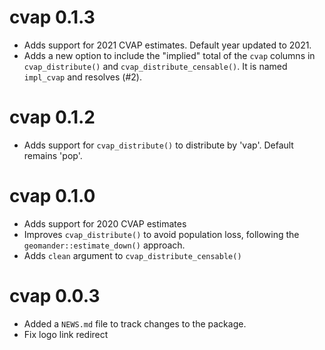 # cvap 0.1.3
* Adds support for 2021 CVAP estimates. Default year updated to 2021.
* Adds a new option to include the "implied" total of the `cvap` columns in `cvap_distribute()` and `cvap_distribute_censable()`. It is named `impl_cvap` and resolves (#2).

# cvap 0.1.2
* Adds support for `cvap_distribute()` to distribute by 'vap'. Default remains 'pop'.

# cvap 0.1.0
* Adds support for 2020 CVAP estimates
* Improves `cvap_distribute()` to avoid population loss, following the `geomander::estimate_down()` approach.
* Adds `clean` argument to `cvap_distribute_censable()`

# cvap 0.0.3

* Added a `NEWS.md` file to track changes to the package.
* Fix logo link redirect
